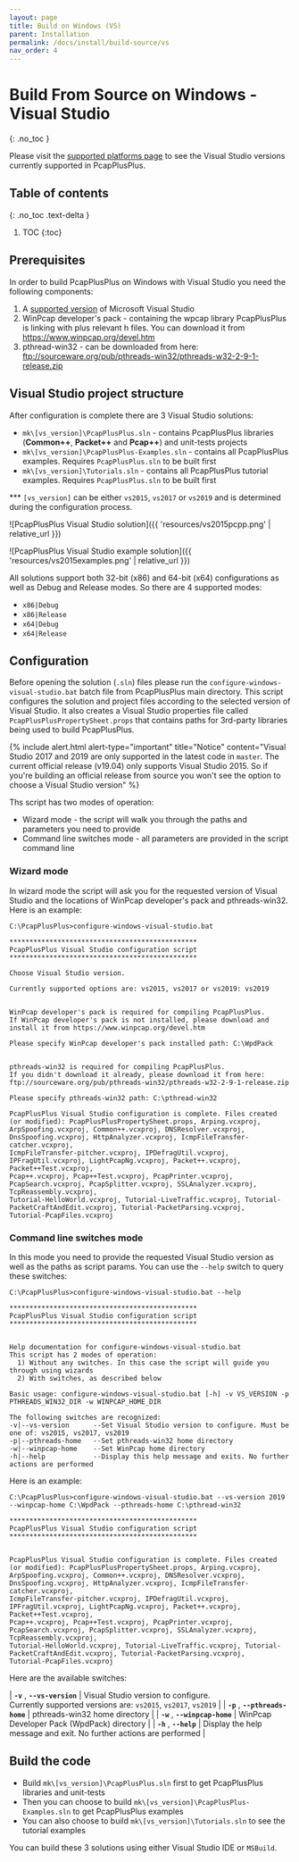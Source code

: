 ```yaml
---
layout: page
title: Build on Windows (VS)
parent: Installation
permalink: /docs/install/build-source/vs
nav_order: 4
---
```


# Build From Source on Windows - Visual Studio
{: .no_toc }

Please visit the [supported platforms page](/docs/install/platforms) to see the Visual Studio versions currently supported in PcapPlusPlus.

## Table of contents
{: .no_toc .text-delta }

1. TOC
{:toc}

## Prerequisites

In order to build PcapPlusPlus on Windows with Visual Studio you need the following components:

1. A [supported version](/docs/install/platforms) of Microsoft Visual Studio 
2. WinPcap developer's pack - containing the wpcap library PcapPlusPlus is linking with plus relevant h files. You can download it from <https://www.winpcap.org/devel.htm>
3. pthread-win32 - can be downloaded from here: <ftp://sourceware.org/pub/pthreads-win32/pthreads-w32-2-9-1-release.zip>

## Visual Studio project structure

After configuration is complete there are 3 Visual Studio solutions:

* `mk\[vs_version]\PcapPlusPlus.sln` - contains PcapPlusPlus libraries (__Common++__, __Packet++__ and __Pcap++__) and unit-tests projects
* `mk\[vs_version]\PcapPlusPlus-Examples.sln` - contains all PcapPlusPlus examples. Requires `PcapPlusPlus.sln` to be built first
* `mk\[vs_version]\Tutorials.sln` - contains all PcapPlusPlus tutorial examples. Requires `PcapPlusPlus.sln` to be built first


*** `[vs_version]` can be either `vs2015`, `vs2017` or `vs2019` and is determined during the configuration process.

![PcapPlusPlus Visual Studio solution]({{ 'resources/vs2015pcpp.png' | relative_url }})

![PcapPlusPlus Visual Studio example solution]({{ 'resources/vs2015examples.png' | relative_url }})

All solutions support both 32-bit (x86) and 64-bit (x64) configurations as well as Debug and Release modes. So there are 4 supported modes:

* `x86|Debug`
* `x86|Release`
* `x64|Debug`
* `x64|Release`

## Configuration

Before opening the solution (`.sln`) files please run the `configure-windows-visual-studio.bat` batch file from PcapPlusPlus main directory. This script configures the solution and project files according to the selected version of Visual Studio. It also creates a Visual Studio properties file called `PcapPlusPlusPropertySheet.props` that contains paths for 3rd-party libraries being used to build PcapPlusPlus.

{% include alert.html alert-type="important" title="Notice" content="Visual Studio 2017 and 2019 are only supported in the latest code in <code>master</code>. The current official release (v19.04) only supports Visual Studio 2015. So if you're building an official release from source you won't see the option to choose a Visual Studio version" %}

Ths script has two modes of operation:

* Wizard mode - the script will walk you through the paths and parameters you need to provide
* Command line switches mode - all parameters are provided in the script command line

### Wizard mode

In wizard mode the script will ask you for the requested version of Visual Studio and the locations of WinPcap developer's pack and pthreads-win32. Here is an example:

```shell
C:\PcapPlusPlus>configure-windows-visual-studio.bat

***********************************************
PcapPlusPlus Visual Studio configuration script
***********************************************

Choose Visual Studio version.

Currently supported options are: vs2015, vs2017 or vs2019: vs2019


WinPcap developer's pack is required for compiling PcapPlusPlus.
If WinPcap developer's pack is not installed, please download and install it from https://www.winpcap.org/devel.htm

Please specify WinPcap developer's pack installed path: C:\WpdPack


pthreads-win32 is required for compiling PcapPlusPlus.
If you didn't download it already, please download it from here: ftp://sourceware.org/pub/pthreads-win32/pthreads-w32-2-9-1-release.zip

Please specify pthreads-win32 path: C:\pthread-win32

PcapPlusPlus Visual Studio configuration is complete. Files created (or modified): PcapPlusPlusPropertySheet.props, Arping.vcxproj,
ArpSpoofing.vcxproj, Common++.vcxproj, DNSResolver.vcxproj, DnsSpoofing.vcxproj, HttpAnalyzer.vcxproj, IcmpFileTransfer-catcher.vcxproj,
IcmpFileTransfer-pitcher.vcxproj, IPDefragUtil.vcxproj, IPFragUtil.vcxproj, LightPcapNg.vcxproj, Packet++.vcxproj, Packet++Test.vcxproj,
Pcap++.vcxproj, Pcap++Test.vcxproj, PcapPrinter.vcxproj, PcapSearch.vcxproj, PcapSplitter.vcxproj, SSLAnalyzer.vcxproj, TcpReassembly.vcxproj,
Tutorial-HelloWorld.vcxproj, Tutorial-LiveTraffic.vcxproj, Tutorial-PacketCraftAndEdit.vcxproj, Tutorial-PacketParsing.vcxproj,
Tutorial-PcapFiles.vcxproj
```

### Command line switches mode

In this mode you need to provide the requested Visual Studio version as well as the paths as script params. You can use the `--help` switch to query these switches:

```shell
C:\PcapPlusPlus>configure-windows-visual-studio.bat --help

***********************************************
PcapPlusPlus Visual Studio configuration script
***********************************************


Help documentation for configure-windows-visual-studio.bat
This script has 2 modes of operation:
  1) Without any switches. In this case the script will guide you through using wizards
  2) With switches, as described below

Basic usage: configure-windows-visual-studio.bat [-h] -v VS_VERSION -p PTHREADS_WIN32_DIR -w WINPCAP_HOME_DIR

The following switches are recognized:
-v|--vs-version      --Set Visual Studio version to configure. Must be one of: vs2015, vs2017, vs2019
-p|--pthreads-home   --Set pthreads-win32 home directory
-w|--winpcap-home    --Set WinPcap home directory
-h|--help            --Display this help message and exits. No further actions are performed
```

Here is an example:

```shell
C:\PcapPlusPlus>configure-windows-visual-studio.bat --vs-version 2019 --winpcap-home C:\WpdPack --pthreads-home C:\pthread-win32

***********************************************
PcapPlusPlus Visual Studio configuration script
***********************************************


PcapPlusPlus Visual Studio configuration is complete. Files created (or modified): PcapPlusPlusPropertySheet.props, Arping.vcxproj,
ArpSpoofing.vcxproj, Common++.vcxproj, DNSResolver.vcxproj, DnsSpoofing.vcxproj, HttpAnalyzer.vcxproj, IcmpFileTransfer-catcher.vcxproj,
IcmpFileTransfer-pitcher.vcxproj, IPDefragUtil.vcxproj, IPFragUtil.vcxproj, LightPcapNg.vcxproj, Packet++.vcxproj, Packet++Test.vcxproj,
Pcap++.vcxproj, Pcap++Test.vcxproj, PcapPrinter.vcxproj, PcapSearch.vcxproj, PcapSplitter.vcxproj, SSLAnalyzer.vcxproj, TcpReassembly.vcxproj,
Tutorial-HelloWorld.vcxproj, Tutorial-LiveTraffic.vcxproj, Tutorial-PacketCraftAndEdit.vcxproj, Tutorial-PacketParsing.vcxproj,
Tutorial-PcapFiles.vcxproj
```

Here are the available switches:

| __`-v`__ , __`--vs-version`__    | Visual Studio version to configure.<br>Currently supported versions are: `vs2015`, `vs2017`, `vs2019` |
| __`-p`__ , __`--pthreads-home`__ | pthreads-win32 home directory |
| __`-w`__ , __`--winpcap-home`__  | WinPcap Developer Pack (WpdPack) directory |
| __`-h`__ , __`--help`__          | Display the help message and exit. No further actions are performed |

## Build the code

* Build `mk\[vs_version]\PcapPlusPlus.sln` first to get PcapPlusPlus libraries and unit-tests
* Then you can choose to build `mk\[vs_version]\PcapPlusPlus-Examples.sln` to get PcapPlusPlus examples
* You can also choose to build `mk\[vs_version]\Tutorials.sln` to see the tutorial examples

You can build these 3 solutions using either Visual Studio IDE or `MSBuild`.

